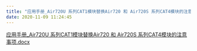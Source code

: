 ```yaml
---
title: "应用手册_Air720U 系列CAT1模块替换Air720 和 Air720S 系列CAT4模块的注意事项"
date: 2020-11-09 11:24:45
---
```


<p><a href="http://openluat-luatcommunity.oss-cn-hangzhou.aliyuncs.com/attachment/20201109112439507_应用手册_Air720U 系列CAT1模块替换Air720 和 Air720S 系列CAT4模块的注意事项.docx" target="_blank">应用手册_Air720U 系列CAT1模块替换Air720 和 Air720S 系列CAT4模块的注意事项.docx</a></p>
